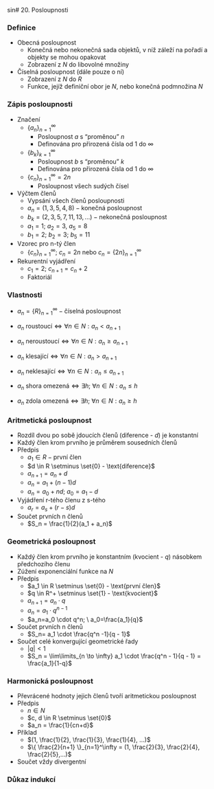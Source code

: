 sin# 20. Posloupnosti

### Definice

- Obecná posloupnost
  - Konečná nebo nekonečná sada objektů, v níž záleží na pořadí a objekty se mohou opakovat
  - Zobrazení z $N$ do libovolné množiny
- Číselná posloupnost (dále pouze o ní)
  - Zobrazení z $N$ do $R$
  - Funkce, jejíž definiční obor je $N$, nebo konečná podmnožina $N$

### Zápis posloupnosti

- Značení
  - $\{ a_n\}^\infty_{n=1}$
    - Posloupnost $a$ s “proměnou” $n$
    - Definována pro přirozená čísla od $1$ do $\infty$
  - $\{ b_k\}^\infty_{k=1}$
    - Posloupnost $b$ s “proměnou” $k$
    - Definována pro přirozená čísla od $1$ do $\infty$
  - $\{ c_n \}^\infty_{n=1} = 2n$
    - Posloupnost všech sudých čísel
- Výčtem členů
  - Vypsání všech členů posloupnosti
  - $a_n = (1,3,5,4,8) - \text{konečná posloupnost}$
  - $b_k = (2,3,5,7,11,13,...) - \text{nekonečná posloupnost}$
  - $a_1 = 1; \ a_2 = 3, \ a_5 = 8$
  - $b_1=2; \ b_2 = 3; \ b_5 = 11$
- Vzorec pro n-tý člen
  - $\{ c_n \}
    _{n = 1}^\infty; \ c_n = 2n$ nebo $c_n = \{ 2n \}_{n=1}^\infty$
- Rekurentní vyjádření
  - $c_1=2; \ c_{n+1} = c_n + 2$
  - Faktoriál

### Vlastnosti

- $a_n = \{ R \}_{n=1}^{\infty} - \text{číselná posloupnost}$

- $a_n \ \text{roustoucí} \iff \forall n \in N:a_n < a_{n+1}$
- $a_n \ \text{neroustoucí} \iff \forall n \in N:a_n \ge a_{n+1}$
- $a_n \ \text{klesající} \iff \forall n \in N:a_n > a_{n+1}$
- $a_n \ \text{neklesající} \iff \forall n \in N:a_n \le a_{n+1}$

- $a_n \ \text{shora omezená} \iff \exists h; \ \forall n \in N : a_n \le h$
- $a_n \ \text{zdola omezená} \iff \exists h; \ \forall n \in N : a_n \ge h$

### Aritmetická posloupnost

- Rozdíl dvou po sobě jdoucích členů (diference - $d$) je konstantní
- Každý člen krom prvního je průměrem sousedních členů
- Předpis
  - $a_1 \in R- \text{první člen}$
  - $d  \in R \setminus \set{0} - \text{diference}$
  - $a_{n+1} = a_n + d$
  - $a_n=a_1+(n-1)d$
  - $a_n=a_0+nd; \ a_0=a_1 - d$
- Vyjádření r-tého členu z s-tého
  - $a_r=a_s+(r-s)d$
- Součet prvních n členů
  - $S_n = \frac{1}{2}(a_1 + a_n)$

### Geometrická posloupnost

- Každý člen krom prvního je konstantním (kvocient - $q$) násobkem předchozího členu
- Zúžení exponenciální funkce na $N$
- Předpis
  - $a_1 \in R \setminus \set{0} - \text{první člen}$
  - $q \in R^+ \setminus \set{1} - \text{kvocient}$
  - $a_{n+1}=a_n \cdot q$
  - $a_n= a_1 \cdot q^{n-1}$
  - $a_n=a_0 \cdot q^n; \ a_0=\frac{a_1}{q}$
- Součet prvních n členů
  - $S_n= a_1 \cdot \frac{q^n -1}{q - 1}$
- Součet celé konvergující geometrické řady
  - $|q| < 1$
  - $S_n = \lim\limits_{n \to \infty} a_1 \cdot \frac{q^n - 1}{q - 1} = \frac{a_1}{1-q}$

### Harmonická posloupnost

- Převrácené hodnoty jejich členů tvoří aritmetickou posloupnost
- Předpis
  - $n \in N$
  - $c, d  \in R \setminus \set{0}$
  - $a_n = \frac{1}{cn+d}$
- Příklad
  - $(1, \frac{1}{2}, \frac{1}{3},  \frac{1}{4}, ...)$
  - $\{ \frac{2}{n+1} \}_{n=1}^\infty = (1, \frac{2}{3},  \frac{2}{4}, \frac{2}{5},...)$
- Součet vždy divergentní

### Důkaz indukcí
